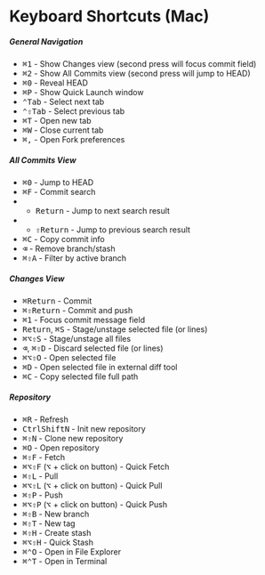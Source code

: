 # Keyboard Shortcuts (Mac)

##### General Navigation

* <kbd>⌘</kbd><kbd>1</kbd> - Show Changes view (second press will focus commit field)
* <kbd>⌘</kbd><kbd>2</kbd> - Show All Commits view (second press will jump to HEAD)
* <kbd>⌘</kbd><kbd>0</kbd> - Reveal HEAD
* <kbd>⌘</kbd><kbd>P</kbd> - Show Quick Launch window
* <kbd>⌃</kbd><kbd>Tab</kbd> - Select next tab
* <kbd>⌃</kbd><kbd>⇧</kbd><kbd>Tab</kbd> - Select previous tab
* <kbd>⌘</kbd><kbd>T</kbd> - Open new tab
* <kbd>⌘</kbd><kbd>W</kbd> - Close current tab
* <kbd>⌘</kbd><kbd>,</kbd> - Open Fork preferences

##### All Commits View
* <kbd>⌘</kbd><kbd>0</kbd> - Jump to HEAD
* <kbd>⌘</kbd><kbd>F</kbd> - Commit search
* * <kbd>Return</kbd> - Jump to next search result
* * <kbd>⇧</kbd><kbd>Return</kbd> - Jump to previous search result
* <kbd>⌘</kbd><kbd>C</kbd> - Copy commit info
* <kbd>⌫</kbd> - Remove branch/stash
* <kbd>⌘</kbd><kbd>⇧</kbd><kbd>A</kbd> - Filter by active branch

##### Changes View

* <kbd>⌘</kbd><kbd>Return</kbd> - Commit
* <kbd>⌘</kbd><kbd>⇧</kbd><kbd>Return</kbd> - Commit and push
* <kbd>⌘</kbd><kbd>1</kbd> - Focus commit message field
* <kbd>Return</kbd>, <kbd>⌘</kbd><kbd>S</kbd> - Stage/unstage selected file (or lines)
* <kbd>⌘</kbd><kbd>⌥</kbd><kbd>⇧</kbd><kbd>S</kbd> - Stage/unstage all files
* <kbd>⌫</kbd>, <kbd>⌘</kbd><kbd>⇧</kbd><kbd>D</kbd> - Discard selected file (or lines)
* <kbd>⌘</kbd><kbd>⌥</kbd><kbd>⇧</kbd><kbd>O</kbd> - Open selected file
* <kbd>⌘</kbd><kbd>D</kbd> - Open selected file in external diff tool
* <kbd>⌘</kbd><kbd>C</kbd> - Copy selected file full path

##### Repository
* <kbd>⌘</kbd><kbd>R</kbd> - Refresh
* <kbd>Ctrl</kbd><kbd>Shift</kbd><kbd>N</kbd> - Init new repository
* <kbd>⌘</kbd><kbd>⇧</kbd><kbd>N</kbd> - Clone new repository
* <kbd>⌘</kbd><kbd>O</kbd> - Open repository
* <kbd>⌘</kbd><kbd>⇧</kbd><kbd>F</kbd> - Fetch
* <kbd>⌘</kbd><kbd>⌥</kbd><kbd>⇧</kbd><kbd>F</kbd> (<kbd>⌥</kbd> + click on button) - Quick Fetch 
* <kbd>⌘</kbd><kbd>⇧</kbd><kbd>L</kbd> - Pull
* <kbd>⌘</kbd><kbd>⌥</kbd><kbd>⇧</kbd><kbd>L</kbd> (<kbd>⌥</kbd> + click on button) - Quick Pull
* <kbd>⌘</kbd><kbd>⇧</kbd><kbd>P</kbd> - Push
* <kbd>⌘</kbd><kbd>⌥</kbd><kbd>⇧</kbd><kbd>P</kbd> (<kbd>⌥</kbd> + click on button) - Quick Push
* <kbd>⌘</kbd><kbd>⇧</kbd><kbd>B</kbd> - New branch
* <kbd>⌘</kbd><kbd>⇧</kbd><kbd>T</kbd> - New tag
* <kbd>⌘</kbd><kbd>⇧</kbd><kbd>H</kbd> - Create stash
* <kbd>⌘</kbd><kbd>⌥</kbd><kbd>⇧</kbd><kbd>H</kbd> - Quick Stash
* <kbd>⌘</kbd><kbd>⌃</kbd><kbd>O</kbd> - Open in File Explorer
* <kbd>⌘</kbd><kbd>⌃</kbd><kbd>T</kbd> - Open in Terminal